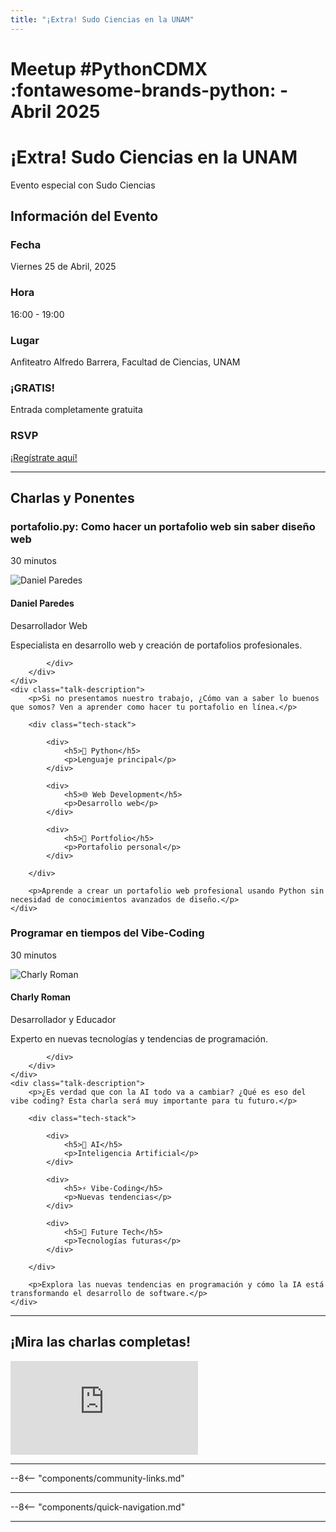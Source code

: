 ```yaml
---
title: "¡Extra! Sudo Ciencias en la UNAM"
---
```


# Meetup #PythonCDMX :fontawesome-brands-python: - Abril 2025

<div class="meetup-hero">
    <h1>¡Extra! Sudo Ciencias en la UNAM</h1>
    <p class="meetup-subtitle">Evento especial con Sudo Ciencias</p>
</div>

## Información del Evento

<div class="event-details">
    <div class="detail-card date-card">
        <h3><i class="fas fa-calendar-alt"></i> Fecha</h3>
        <p>Viernes 25 de Abril, 2025</p>
    </div>
    <div class="detail-card time-card">
        <h3><i class="fas fa-clock"></i> Hora</h3>
        <p>16:00 - 19:00</p>
    </div>
    <div class="detail-card location-card">
        <h3><i class="fas fa-map-marker-alt"></i> Lugar</h3>
        <p>Anfiteatro Alfredo Barrera, Facultad de Ciencias, UNAM</p>
    </div>
    <div class="detail-card free-card">
        <h3><i class="fas fa-gift"></i> ¡GRATIS!</h3>
        <p>Entrada completamente gratuita</p>
    </div>
    <div class="detail-card rsvp-card">
        <h3><i class="fas fa-ticket-alt"></i> RSVP</h3>
        <p><a href="https://lu.ma/asib6frc">¡Regístrate aquí!</a></p>
    </div>
</div>

---

## Charlas y Ponentes


<div class="talk-section">
    <div class="talk-header">
        <h3><i class="fas fa-rocket"></i> portafolio.py: Como hacer un portafolio web sin saber diseño web</h3>
        <p><i class="fas fa-stopwatch"></i> 30 minutos</p>
    </div>
    <div class="speaker-section">
        <div class="speaker-photo">
            <img src="/../../images/ponentes/202504-PythonCDMX-Daniel-Paredes.png" alt="Daniel Paredes">
        </div>
        <div class="speaker-info">
            <h4>Daniel Paredes</h4>
            <p>Desarrollador Web</p>
            <p>Especialista en desarrollo web y creación de portafolios profesionales.</p>
            <div class="speaker-links">



            </div>
        </div>
    </div>
    <div class="talk-description">
        <p>Si no presentamos nuestro trabajo, ¿Cómo van a saber lo buenos que somos? Ven a aprender como hacer tu portafolio en línea.</p>

        <div class="tech-stack">

            <div>
                <h5>🐍 Python</h5>
                <p>Lenguaje principal</p>
            </div>

            <div>
                <h5>🌐 Web Development</h5>
                <p>Desarrollo web</p>
            </div>

            <div>
                <h5>📄 Portfolio</h5>
                <p>Portafolio personal</p>
            </div>

        </div>

        <p>Aprende a crear un portafolio web profesional usando Python sin necesidad de conocimientos avanzados de diseño.</p>
    </div>
</div>

<div class="talk-section">
    <div class="talk-header">
        <h3><i class="fas fa-rocket"></i> Programar en tiempos del Vibe-Coding</h3>
        <p><i class="fas fa-stopwatch"></i> 30 minutos</p>
    </div>
    <div class="speaker-section">
        <div class="speaker-photo">
            <img src="/../../images/ponentes/202504-PythonCDMX-Charly-Roman.png" alt="Charly Roman">
        </div>
        <div class="speaker-info">
            <h4>Charly Roman</h4>
            <p>Desarrollador y Educador</p>
            <p>Experto en nuevas tecnologías y tendencias de programación.</p>
            <div class="speaker-links">



            </div>
        </div>
    </div>
    <div class="talk-description">
        <p>¿Es verdad que con la AI todo va a cambiar? ¿Qué es eso del vibe coding? Esta charla será muy importante para tu futuro.</p>

        <div class="tech-stack">

            <div>
                <h5>🤖 AI</h5>
                <p>Inteligencia Artificial</p>
            </div>

            <div>
                <h5>⚡ Vibe-Coding</h5>
                <p>Nuevas tendencias</p>
            </div>

            <div>
                <h5>🚀 Future Tech</h5>
                <p>Tecnologías futuras</p>
            </div>

        </div>

        <p>Explora las nuevas tendencias en programación y cómo la IA está transformando el desarrollo de software.</p>
    </div>
</div>


---


## ¡Mira las charlas completas!
<div class="video-section">
    <div class="video-container">
        <div class="video-wrapper">
            <iframe
                src="https://www.youtube.com/embed/J_Sggoh1uSY"
                title="Meetup PythonCDMX Abril 2025"
                frameborder="0"
                allow="accelerometer; autoplay; clipboard-write; encrypted-media; gyroscope; picture-in-picture; web-share"
                allowfullscreen>
            ></iframe>
        </div>
    </div>
</div>

---

--8<-- "components/community-links.md"

---

--8<-- "components/quick-navigation.md"

---
